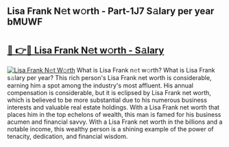 ## Lisa Frank N𝚎t w𝚘rth - Part-1J7 S𝚊lary per year bMUWF

# <h2><a href="http://gc21qtl.nevu.top/?p=Lisa+Frank">🔗 👉🔴 Lisa Frank N𝚎t w𝚘rth - S𝚊lary</a></h2>

[![Lisa Frank N𝚎t W𝚘rth](https://i.imgur.com/Oavwk0R.jpeg)](http://gc21qtl.nevu.top/?p=Lisa+Frank)
What is Lisa Frank n𝚎t w𝚘rth? What is Lisa Frank s𝚊lary per year?
This rich person's Lisa Frank net worth is considerable, earning him a spot among the industry's most affluent. His annual compensation is considerable, but it is eclipsed by Lisa Frank net worth, which is believed to be more substantial due to his numerous business interests and valuable real estate holdings. With a Lisa Frank net worth that places him in the top echelons of wealth, this man is famed for his business acumen and financial savvy. With a Lisa Frank net worth in the billions and a notable income, this wealthy person is a shining example of the power of tenacity, dedication, and financial wisdom.
